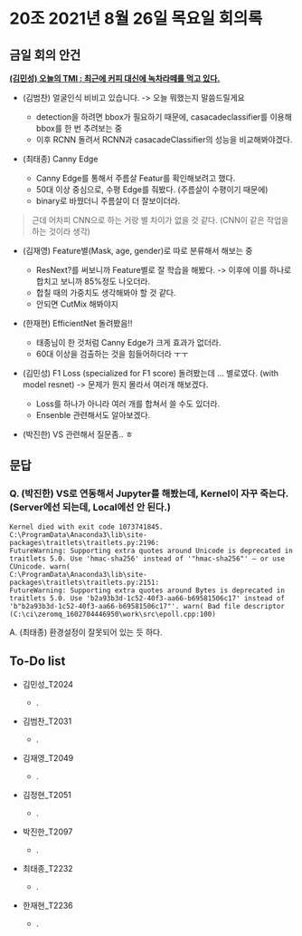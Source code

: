 # 20조 2021년 8월 26일 목요일 회의록
## 금일 회의 안건

**<u>(김민성) 오늘의 TMI :  최근에 커피 대신에 녹차라떼를 먹고 있다.</u>**

- (김범찬) 얼굴인식 비비고 있습니다. -> 오늘 뭐했는지 말씀드릴게요
  - detection을 하려면 bbox가 필요하기 때문에, casacadeclassifier를 이용해 bbox를 한 번 추려보는 중
  - 이후 RCNN 돌려서 RCNN과 casacadeClassifier의 성능을 비교해봐야겠다.

- (최태종) Canny Edge
  - Canny Edge를 통해서 주름살 Featur를 확인해보려고 했다.
  - 50대 이상 중심으로, 수평 Edge를 줘봤다. (주름살이 수평이기 때문에)
  - binary로 바꿨더니 주름살이 더 잘보이더라.

> 근데 어차피 CNN으로 하는 거랑 별 차이가 없을 것 같다. (CNN이 같은 작업을 하는 것이라 생각)

- (김재영) Feature별(Mask, age, gender)로 따로 분류해서 해보는 중
  -  ResNext?를 써보니까 Feature별로 잘 학습을 해봤다. -> 이후에 이를 하나로 합치고 보니까 85%정도 나오더라. 
  -  합칠 때의 가중치도 생각해봐야 할 것 같다.
  -  안되면 CutMix 해봐야지

- (한재현) EfficientNet 돌려봤음!!
  - 태종님이 한 것처럼 Canny Edge가 크게 효과가 없더라.
  - 60대 이상을 검출하는 것을 힘들어하더라 ㅜㅜ

- (김민성) F1 Loss (specialized for F1 score) 돌려봤는데 ... 별로였다. (with model resnet) -> 문제가 뭔지 몰라서 여러개 해보겠다.
  - Loss를 하나가 아니라 여러 개를 합쳐서 쓸 수도 있더라.
  - Ensenble 관련해서도 알아보겠다.

- (박진한) VS 관련해서 질문좀.. ㅎ

## 문답

### Q. (박진한) VS로 연동해서 Jupyter를 해봤는데, Kernel이 자꾸 죽는다. (Server에선 되는데, Local에선 안 된다.)
<code>Kernel died with exit code 1073741845. C:\ProgramData\Anaconda3\lib\site-packages\traitlets\traitlets.py:2196: FutureWarning: Supporting extra quotes around Unicode is deprecated in traitlets 5.0. Use 'hmac-sha256' instead of '"hmac-sha256"' – or use CUnicode.
  warn(
C:\ProgramData\Anaconda3\lib\site-packages\traitlets\traitlets.py:2151: FutureWarning: Supporting extra quotes around Bytes is deprecated in traitlets 5.0. Use 'b2a93b3d-1c52-40f3-aa66-b69581506c17' instead of 'b"b2a93b3d-1c52-40f3-aa66-b69581506c17"'.
  warn(
Bad file descriptor (C:\ci\zeromq_1602704446950\work\src\epoll.cpp:100)
</code>

A. (최태종) 환경설정이 잘못되어 있는 듯 하다.

## To-Do list

* 김민성_T2024
  * .

* 김범찬_T2031
  * .

* 김재영_T2049
  * .

* 김정현_T2051
  * .

* 박진한_T2097
  * .

* 최태종_T2232
  * .

* 한재현_T2236
  * .
